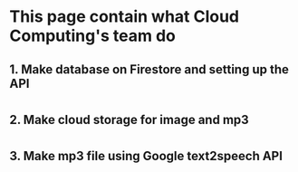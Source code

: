 # This page contain what Cloud Computing's team do

## 1. Make database on Firestore and setting up the API

#

## 2. Make cloud storage for image and mp3

#

## 3. Make mp3 file using Google text2speech API
